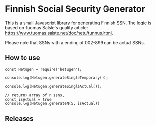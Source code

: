 # Finnish Social Security Generator

This is a small Javascript library for generating Finnish SSN. The logic is based on Tuomas Salste's quality article: https://www.tuomas.salste.net/doc/hetu/tunnus.html.

Please note that SSNs with a ending of 002-899 can be actual SSNs. 

## How to use


```
const Hetugen = require('hetugen');

console.log(Hetugen.generateSingleTemporary());

console.log(Hetugen.generateSingleActual());

// returns array of n ssns, 
const isActual = true
console.log(Hetugen.generateN(5, isActual))

```



## Releases




